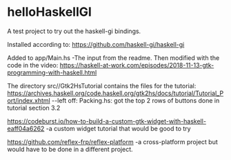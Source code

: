 # helloHaskellGI

A test project to try out the haskell-gi bindings.

Installed according to: https://github.com/haskell-gi/haskell-gi

Added to app/Main.hs
-The input from the readme.
Then modified with the code in the video: https://haskell-at-work.com/episodes/2018-11-13-gtk-programming-with-haskell.html


The directory src//Gtk2HsTutorial contains the files for the tutorial: https://archives.haskell.org/code.haskell.org/gtk2hs/docs/tutorial/Tutorial_Port/index.xhtml
--left off: Packing.hs: got the top 2 rows of buttons done in tutorial section 3.2

https://codeburst.io/how-to-build-a-custom-gtk-widget-with-haskell-eaff04a6262
-a custom widget tutorial that would be good to try

https://github.com/reflex-frp/reflex-platform
-a cross-platform project but would have to be done in a different project.
